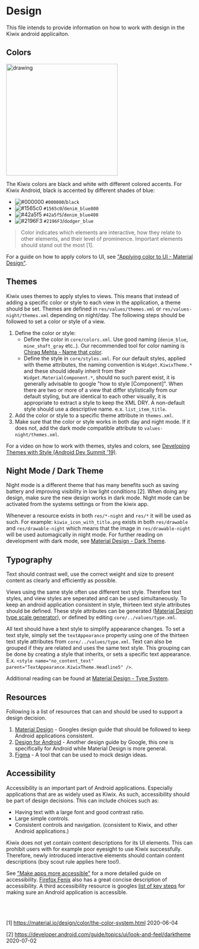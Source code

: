# Design

This file intends to provide information on how to work with design in the Kiwix android applicaiton. 

## Colors

<img src="https://user-images.githubusercontent.com/22193232/83739760-4ef07080-a656-11ea-8f87-344f48e76324.png" alt="drawing" width="300"/>

The Kiwix colors are black and white with different colored accents. For Kiwix Android, black is accented by different shades of blue:

- ![#000000](https://via.placeholder.com/15/000000/000000?text=+) `#000000`/`black`
- ![#1565c0](https://via.placeholder.com/15/1565c0/000000?text=+) `#1565c0`/`denim_blue800`
- ![#42a5f5](https://via.placeholder.com/15/42a5f5/000000?text=+) `#42a5f5`/`denim_blue400`
- ![#2196F3](https://via.placeholder.com/15/2196F3/000000?text=+) `#2196F3`/`dodger_blue`

> Color indicates which elements are interactive, how they relate to other elements, and their level of prominence. Important elements should stand out the most [1].

For a guide on how to apply colors to UI, see ["Applying color to UI - Material Design"](https://material.io/design/color/applying-color-to-ui.html#backdrop).

## Themes
Kiwix uses themes to apply styles to views. This means that instead of adding a specific color or style to each view in the application, a theme should be set.
Themes are defined in `res/values/themes.xml` or `res/values-night/themes.xml` depending on night/day.
The following steps should be followed to set a color or style of a view.
1. Define the color or style:
    * Define the color in `core/colors.xml`. Use good naming (`denim_blue`, `mine_shaft_gray` etc..). Our recommended tool for color naming is [Chirag Mehta - Name that color](http://chir.ag/projects/name-that-color/#6195ED).
    * Define the style in `core/styles.xml`. For our default styles, applied with theme attributes, the naming convention is `Widget.KiwixTheme.*` and these should ideally inherit from their `Widget.MaterialComponent.*`, should no such parent exist, it is generally advisable to google "how to style [Component]". When there are two or more of a view that differ stylistically from our default styling, but are identical to each other visually, it is appropriate to extract a style to keep the XML DRY. A non-default style should use a descriptive name. e.x. `list_item_title`. 
2. Add the color or style to a specific theme attribute in `themes.xml`.
3. Make sure that the color or style works in both day and night mode. If it does not, add the dark mode compatible attribute to `values-night/themes.xml`.

For a video on how to work with themes, styles and colors, see [Developing Themes with Style (Android Dev Summit '19)](https://www.youtube.com/watch?v=Owkf8DhAOSo).

## Night Mode / Dark Theme
Night mode is a different theme that has many benefits such as saving battery and improving visibility in low light conditions [2]. When doing any design, make sure the new design works in dark mode. Night mode can be activated from the systems settings or from the kiwix app. 

Whenever a resource exists in both `res/*-night` and `res/*` it will be used as such. For example: `kiwix_icon_with_title.png` exists in both `res/drawable` and `res/drawable-night` which means that the image in `res/drawable-night` will be used automagically in night mode. For further reading on development with dark mode, see [Material Design - Dark Theme](https://developer.android.com/guide/topics/ui/look-and-feel/darktheme). 

## Typography
Text should contrast well, use the correct weight and size to present content as clearly and efficiently as possible. 

Views using the same style often use different text style. Therefore text styles, and view styles are seperated and can be used simultaneously. To keep an android application consistent in style, thirteen text style attributes should be defined. These style attributes can be generated ([Material Design type scale generator](https://material.io/design/typography/the-type-system.html#type-scale)), or defined by editing `core/../values/type.xml`. 

All text should have a text style to simplify appearance changes. To set a text style, simply set the `textAppearance` property using one of the thirteen text style attributes from `core/../values/type.xml`. Text can also be grouped if they are related and uses the same text style. This grouping can be done by creating a style that inherits, or sets a specific text appearance. E.x. `<style name="no_content_text" parent="TextAppearance.KiwixTheme.Headline5" />`.

Additional reading can be found at [Material Design - Type System](https://material.io/design/typography/the-type-system.html#type-scale). 

## Resources
Following is a list of resources that can and should be used to support a design decision.

1. [Material Design](https://material.io/) - Googles design guide that should be followed to keep Android applications consistent.
2. [Design for Android](https://developer.android.com/design) - Another design guide by Google, this one is specifically for Android while Material Design is more general.
3. [Figma](https://www.figma.com) - A tool that can be used to mock design ideas.

## Accessibility
Accessibility is an important part of Android applications. Especially applications that are as widely used as Kiwix. As such, accessibility should be part of design decisions. This can include choices such as:

- Having text with a large font and good contrast ratio.
- Large simple controls.
- Consistent controls and navigation. (consistent to Kiwix, and other Android applications.)

Kiwix does not yet contain content descriptions for its UI elements. This can prohibit users with for example poor eyesight to use Kiwix successfully. Therefore, newly introduced interactive elements should contain content descriptions (boy scout rule applies here too!). 

See ["Make apps more accessible"](https://developer.android.com/guide/topics/ui/accessibility/apps) for a more detailed guide on accessibility. [Firefox Fenix](https://github.com/mozilla-mobile/shared-docs/blob/master/android/accessibility_guide.md) also has a great concise description of accessibility. A third accessibility resource is googles [list of key steps](https://android-developers.googleblog.com/2012/04/accessibility-are-you-serving-all-your.html) for making sure an Android application is accessible.
<br/>
<br/>
<br/>
<br/>

[1] https://material.io/design/color/the-color-system.html 2020-06-04

[2] https://developer.android.com/guide/topics/ui/look-and-feel/darktheme 2020-07-02


